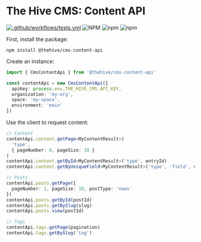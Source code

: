 # The Hive CMS: Content API

[![.github/workflows/tests.yml](https://github.com/IndigoHive/the-hive-cms-content-api/actions/workflows/tests.yml/badge.svg)](https://github.com/IndigoHive/the-hive-cms-content-api/actions/workflows/tests.yml)
![NPM](https://img.shields.io/npm/l/%40thehive%2Fcms-content-api)
![npm](https://img.shields.io/npm/v/%40thehive%2Fcms-content-api)
![npm](https://img.shields.io/npm/dw/%40thehive%2Fcms-content-api)

First, install the package:

```
npm install @thehive/cms-content-api
```

Create an instance:

```typescript
import { CmsContentApi } from '@thehive/cms-content-api'

const contentApi = new CmsContentApi({
  apiKey: process.env.THE_HIVE_CMS_API_KEY,
  organization: 'my-org',
  space: 'my-space',
  environment: 'main'
})
```

Use the client to request content:

```typescript
// Content
contentApi.content.getPage<MyContentResult>(
  'type',
  { pageNumber: 0, pageSize: 10 }
)
contentApi.content.getById<MyContentResult>('type', entryId)
contentApi.content.getByUniqueField<MyContentResult>('type', 'field', value)

// Posts
contentApi.posts.getPage({
  pageNumber: 1, pageSize: 10, postType: 'news'
})
contentApi.posts.getById(postId)
contentApi.posts.getBySlug(slug)
contentApi.posts.view(postId)

// Tags
contentApi.tags.getPage(pagination)
contentApi.tags.getBySlug('tag')
```
